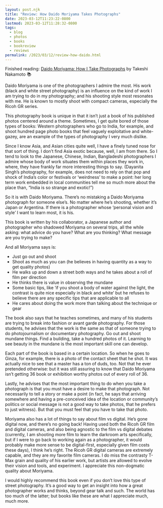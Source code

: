 ```yaml
---
layout: post.njk
title: "Review: How Daido Moriyama Takes Photographs"
date: 2023-03-12T11:23:22-0800
lastmod: 2023-03-12T11:28:32-0800
tags:
  - blog
  - photos
  - books
  - bookreview
  - reviews
permalink: /2023/03/12/review-how-daido.html
---
```

Finished reading: [Daido Moriyama: How I Take Photographs](https://micro.blog/books/9781786274243) by Takeshi Nakamoto 📚

Daido Moriyama is one of the photographers I admire the most. His work (black and white street photography) is an influence on the kind of work I am trying to do in my photography; and his shooting style most resonates with me. He is known to mostly shoot with compact cameras, especially the Ricoh GR series.

This photography book is unique in that it isn’t just a book of his published photos centered around a theme. Sometimes, I get quite bored of those types of books: Western photographers who go to India, for example, and shoot hundred page photo books that feel vaguely exploitative and white-gazey, are an example of the types of photography I very much dislike.

Since I know Asia, and Asian cities quite well, I have a finely tuned nose for that sort of thing. I don’t find Asia exotic because, well, I am from there. So I tend to look to the Japanese, Chinese, Indian, Bangladeshi photographers I admire whose body of work situates them within places they work in, where, they have frankly far more interesting things to say. (Dayanita Singh’s photography, for example, does not need to rely on that pop and shock of India’s color or festivals or ‘weirdness’ to make a point: her long term work embedded in local communities tell me so much more about the place than, “India is so strange and exotic!”)

So it is with Daido Moriyama. There’s no mistaking a Daido Moriyama photograph for someone else’s. No matter where he’s shooting, whether it’s Japan or Argentina. If there is a photographer whose ‘personal vision and style’ I want to learn most, it is his.

This book is written by his collaborator, a Japanese author and photographer who shadowed Moriyama on several trips, all the while asking: what advice do you have? What are you thinking? What message are you trying to make?

And all Moriyama says is:

- Just go out and shoot
- Shoot as much as you can (he believes in having quantity as a way to get quality photos)
- He walks up and down a street both ways and he takes about a roll of film per direction 
- He thinks there is value in observing the mundane
- Some basic tips, like ‘if you shoot a body of water against the light, the contrast is quite nice especially in black and white’ but he refuses to believe there are any specific tips that are applicable to all
- He cares about doing the work more than talking about the technique or gear

The book also says that he teaches sometimes, and many of his students are trying to break into fashion or avant garde photography. For those students, he advises that the work is the same as that of someone trying to do photojournalism or documentary photography. Go out and shoot mundane things. Find a building, take a hundred photos of it. Learning to see beauty in the mundane is the most important skill one can develop.

Each part of the book is based in a certain location. So when he goes to Ginza, for example, there is a photo of the contact sheet that he shot. It was actually nice to see that a master has a ton of duds, too. Not that he ever pretended otherwise: but it was still assuring to know that Daido Moriyama isn’t getting 36 book or exhibition worthy photos out of every roll of 36.

Lastly, he advises that the most important thing to do when you take a photograph is that you must have a desire to make that photograph. Not necessarily to tell a story or make a point (in fact, he says that arriving somewhere and having a pre-conceived idea of the location or community’s politics or social message is not a good way to take photos, that he prefers to just witness). But that you must feel that you have to take that photo.

Moriyama also has a lot of things to say about film vs digital. He’s gone digital now, and there’s no going back! Having used both the Ricoh GR film and digital cameras, and also being agnostic to the film vs digital debates (currently, I am shooting more film to learn the darkroom arts specifically, but if I were to go back to working again as a photographer, it would probably make more sense to be digital-first, especially given film costs these days), I think he’s right. The Ricoh GR digital cameras are extremely capable, and they are my favorite film cameras. I do miss the contrasty T-Max grain and quality of his earlier work, but artists are allowed to evolve their vision and tools, and experiment. I appreciate this non-dogmatic quality about Moriyama.

I would highly recommend this book even if you don’t love this type of street photography. It’s a good way to get an insight into how a great photographer works and thinks, beyond gear talk and such. The world has too much of the latter; but books like these are what I appreciate much, much more.
